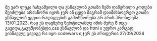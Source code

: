 მე ვარ ლუკა ჩახვაშვილი და ვსწავლობ გოაში ჩემი დაწერილი კოდები შეიძლება არასწორი იყოს ჯერ ან ცუდი მაგრამ დაიმახსოვრეთ გოაში ვსწავლობ ეგეთი რაღაცეების გამოსწორება არ არის პრობლემა 13/01.2023.
რაც ეს დავწერე წერტილამდე იმის მერე 8 თვე გავიდა,გავუმჯობესდი,css ვსწავლობ და html ი უფრო კარგად ვისწავლე,გავიგე რა იყო codewars ი,ჯერ ეს არაფერია 27/09/2024

